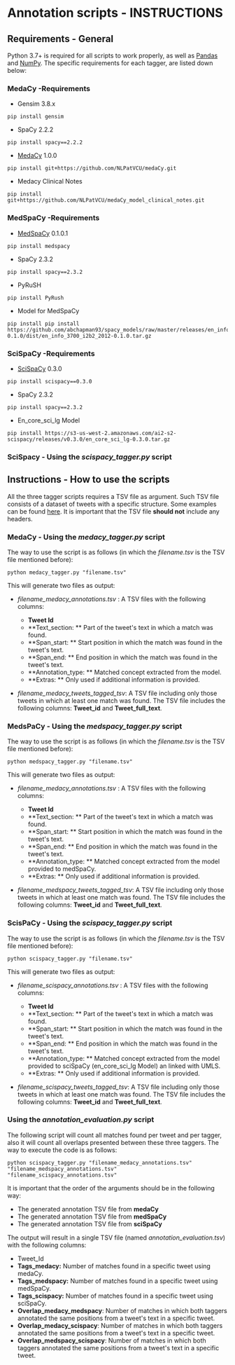 # Annotation scripts - INSTRUCTIONS


## Requirements - General
Python 3.7+ is required for all scripts to work properly, as well as [Pandas](https://pypi.org/project/pandas/ "Pandas") and [NumPy](https://pypi.org/project/numpy/ "NumPy"). The specific requirements for each tagger, are listed down below:

### MedaCy -Requirements
- Gensim 3.8.x
```
pip install gensim
```
- SpaCy 2.2.2
```
pip install spacy==2.2.2
```
- [MedaCy](http://https://github.com/NLPatVCU/medaCy "MedaCy") 1.0.0
```
pip install git+https://github.com/NLPatVCU/medaCy.git
```
- Medacy Clinical Notes
```
pip install git+https://github.com/NLPatVCU/medaCy_model_clinical_notes.git
```

### MedSpaCy -Requirements
- [MedSpaCy](https://github.com/medspacy/medspacy "MedSpaCy") 0.1.0.1
```
pip install medspacy
```
- SpaCy 2.3.2
```
pip install spacy==2.3.2
```
- PyRuSH
```
pip install PyRush
```
- Model for MedSpaCy
```
pip install pip install https://github.com/abchapman93/spacy_models/raw/master/releases/en_info_3700_i2b2_2012-0.1.0/dist/en_info_3700_i2b2_2012-0.1.0.tar.gz
```

### SciSpaCy -Requirements
- [SciSpaCy](https://github.com/allenai/scispacy "MedSpaCy") 0.3.0
```
pip install scispacy==0.3.0
```
- SpaCy 2.3.2
```
pip install spacy==2.3.2
```
- En_core_sci_lg Model
```
pip install https://s3-us-west-2.amazonaws.com/ai2-s2-scispacy/releases/v0.3.0/en_core_sci_lg-0.3.0.tar.gz
```

### SciSpacy - Using the *scispacy_tagger.py* script

## Instructions - How to use the scripts

All the three tagger scripts requires a TSV file as argument. Such TSV file consists of a dataset of tweets with a specific structure. Some examples can be found [here](https://github.com/thepanacealab/covid19_twitter "here"). It is important that the TSV file **should not** include any headers.

### MedaCy - Using the *medacy_tagger.py* script

The way to use the script is as follows (in which the *filename.tsv*  is the TSV file mentioned before):
```
python medacy_tagger.py "filename.tsv"
```
This will generate two files as output:

- *filename_medacy_annotations.tsv* : A TSV files with the following columns:
	- **Tweet Id**
	- **Text_section: ** Part of the tweet's text in which a match was found.
	- **Span_start: ** Start position in which the match was found in the tweet's text.
	- **Span_end: ** End position in which the match was found in the tweet's text.
	- **Annotation_type: ** Matched concept extracted from the model.
	- **Extras: ** Only used if additional information is provided.

- *filename_medacy_tweets_tagged_tsv*:  A TSV file including only those tweets in which at least one match was found. The TSV file includes the following columns: **Tweet_id** and **Tweet_full_text**.


### MedsPaCy - Using the *medspacy_tagger.py* script

The way to use the script is as follows (in which the *filename.tsv*  is the TSV file mentioned before):
```
python medspacy_tagger.py "filename.tsv"
```
This will generate two files as output:

- *filename_medacy_annotations.tsv* : A TSV files with the following columns:
	- **Tweet Id**
	- **Text_section: ** Part of the tweet's text in which a match was found.
	- **Span_start: ** Start position in which the match was found in the tweet's text.
	- **Span_end: ** End position in which the match was found in the tweet's text.
	- **Annotation_type: ** Matched concept extracted from the model provided to medSpaCy.
	- **Extras: ** Only used if additional information is provided.

- *filename_medspacy_tweets_tagged_tsv*:  A TSV file including only those tweets in which at least one match was found. The TSV file includes the following columns: **Tweet_id** and **Tweet_full_text**.

### ScisPaCy - Using the *scispacy_tagger.py* script

The way to use the script is as follows (in which the *filename.tsv*  is the TSV file mentioned before):
```
python scispacy_tagger.py "filename.tsv"
```
This will generate two files as output:

- *filename_scispacy_annotations.tsv* : A TSV files with the following columns:
	- **Tweet Id**
	- **Text_section: ** Part of the tweet's text in which a match was found.
	- **Span_start: ** Start position in which the match was found in the tweet's text.
	- **Span_end: ** End position in which the match was found in the tweet's text.
	- **Annotation_type: ** Matched concept extracted from the model provided to sciSpaCy (en_core_sci_lg Model) an linked with UMLS.
	- **Extras: ** Only used if additional information is provided.

- *filename_scispacy_tweets_tagged_tsv*:  A TSV file including only those tweets in which at least one match was found. The TSV file includes the following columns: **Tweet_id** and **Tweet_full_text**.

### Using the *annotation_evaluation.py* script

The following script will count all matches found per tweet and per tagger, also it will count all overlaps presented between these three taggers. The way to execute the code is as follows:
```
python scispacy_tagger.py "filename_medacy_annotations.tsv" "filename_medspacy_annotations.tsv" "filename_scispacy_annotations.tsv"
```
It is important that the order of the arguments should be in the following way:
- The generated annotation TSV file from **medaCy**
- The generated annotation TSV file from **medSpaCy**
- The generated annotation TSV file from **sciSpaCy**

The output will result in a single TSV file (named *annotation_evaluation.tsv*) with the following columns:
- Tweet_Id
- **Tags_medacy:** Number of matches found in a specific tweet using medaCy.
- **Tags_medspacy:** Number of matches found in a specific tweet using medSpaCy.
- **Tags_scispacy:** Number of matches found in a specific tweet using sciSpaCy.
- **Overlap_medacy_medspacy**: Number of matches in which both taggers annotated the same positions from a tweet's text in a specific tweet.
- **Overlap_medacy_scispacy**: Number of matches in which both taggers annotated the same positions from a tweet's text in a specific tweet.
- **Overlap_medspacy_scispacy**: Number of matches in which both taggers annotated the same positions from a tweet's text in a specific tweet.
